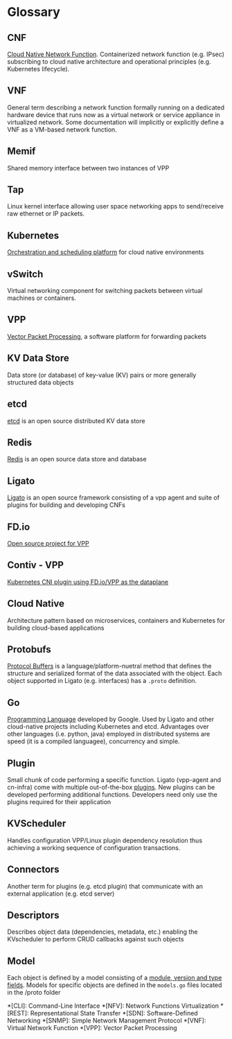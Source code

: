 # Glossary

## CNF

[Cloud Native Network Function](https://github.com/lf-edge/glossary/blob/master/edge-glossary.md#cloud-native-network-function-cnf). Containerized network function (e.g. IPsec) subscribing to cloud native architecture and operational principles (e.g. Kubernetes lifecycle).

## VNF

General term describing a network function formally running on a dedicated hardware device that runs now as a virtual network or service appliance in virtualized network. Some documentation will implicitly or explicitly define a VNF as a VM-based network function.

## Memif

Shared memory interface between two instances of VPP

## Tap

Linux kernel interface allowing user space networking apps to send/receive raw ethernet or IP packets.

## Kubernetes

[Orchestration and scheduling platform](https://kubernetes.io/) for cloud native environments

## vSwitch

Virtual networking component for switching packets between virtual machines or containers.

## VPP

[Vector Packet Processing](https://wiki.fd.io/view/VPP/What_is_VPP%3F), a software platform for forwarding packets

## KV Data Store

Data store (or database) of key-value (KV) pairs or more generally structured data objects

## etcd

[etcd](https://etcd.io/) is an open source distributed KV data store

## Redis

[Redis](https://redis.io/) is an open source data store and database

## Ligato

[Ligato](https://ligato.io/) is an open source framework consisting of a vpp agent and suite of plugins for building and developing CNFs

## FD.io

[Open source project for VPP](https://fd.io/)

## Contiv - VPP

[Kubernetes CNI plugin using FD.io/VPP as the dataplane](https://contivpp.io/)

## Cloud Native

Architecture pattern based on microservices, containers and Kubernetes for building cloud-based applications

## Protobufs

[Protocol Buffers](https://developers.google.com/protocol-buffers) is a language/platform-nuetral method that defines the structure and serialized format of the data associated with the object. Each object supported in Ligato (e.g. interfaces) has a `.proto` definition.

## Go

[Programming Language](https://golang.org/) developed by Google. Used by Ligato and other cloud-native projects including Kubernetes and etcd. Advantages over other languages (i.e. python, java) employed in distributed systems are speed (it is a compiled languagee), concurrency and simple.

## Plugin

Small chunk of code performing a specific function. Ligato (vpp-agent and cn-infra) come with multiple out-of-the-box [plugins](../plugins/plugin-overview.md). New plugins can be developed performing additional functions. Developers need only use the plugins required for their application

## KVScheduler

Handles configuration VPP/Linux plugin dependency resolution thus achieving a working sequence of configuration transactions.

## Connectors

Another term for plugins (e.g. etcd plugin) that communicate with an external application (e.g. etcd server)

## Descriptors

Describes object data (dependencies, metadata, etc.) enabling the KVscheduler to perform CRUD callbacks against such objects

## Model

Each object is defined by a model consisting of a [module, version and type fields](../user-guide/concepts.md). Models for specific objects are defined in the `models.go` files located in the /proto folder




*[CLI]: Command-Line Interface
*[NFV]: Network Functions Virtualization
*[REST]: Representational State Transfer
*[SDN]: Software-Defined Networking
*[SNMP]: Simple Network Management Protocol
*[VNF]: Virtual Network Function
*[VPP]: Vector Packet Processing

